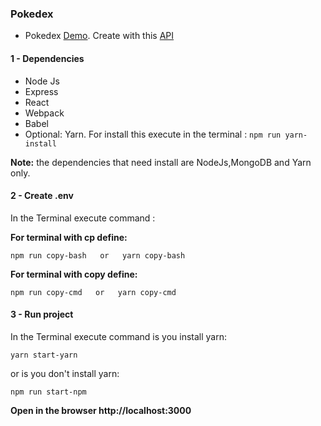 ### Pokedex

* Pokedex [Demo](https://pokedex601.herokuapp.com/). Create with this [API](https://pokeapi.co/)

####  1 - Dependencies

* Node Js
* Express
* React
* Webpack
* Babel
* Optional: Yarn. For install this execute in the terminal : ``` npm run yarn-install ```

**Note:** the dependencies that need install are NodeJs,MongoDB and Yarn only.

####  2 - Create .env
In the Terminal execute command :

**For terminal with cp define:**
```
npm run copy-bash   or   yarn copy-bash
```

**For terminal with copy define:**
```
npm run copy-cmd   or   yarn copy-cmd
```

####  3 - Run project
In the Terminal execute command is you install yarn:
```
yarn start-yarn
```
or is you don't install yarn:
```
npm run start-npm
```
**Open in the browser http://localhost:3000**


